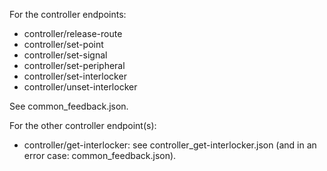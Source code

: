 For the controller endpoints:
- controller/release-route
- controller/set-point
- controller/set-signal
- controller/set-peripheral
- controller/set-interlocker
- controller/unset-interlocker

See common_feedback.json.

For the other controller endpoint(s):
- controller/get-interlocker: see controller_get-interlocker.json (and in an error case: common_feedback.json).